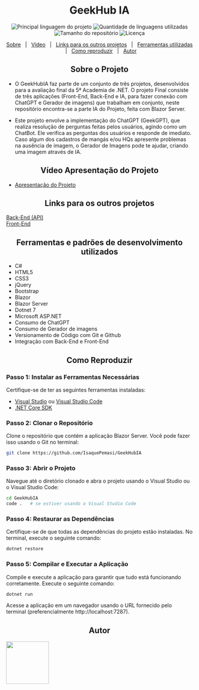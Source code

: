 <h1 align="center">GeekHub IA</h1>

<p align="center">
  <img alt="Principal linguagem do projeto" src="https://img.shields.io/github/languages/top/IsaquePemasi/GeekHubIA?color=56BEB8">

  <img alt="Quantidade de linguagens utilizadas" src="https://img.shields.io/github/languages/count/IsaquePemasi/GeekHubIA?color=56BEB8">

  <img alt="Tamanho do repositório" src="https://img.shields.io/github/repo-size/IsaquePemasi/GeekHubIA?color=56BEB8">

  <img alt="Licença" src="https://img.shields.io/github/license/IsaquePemasi/GeekHubIA?color=56BEB8">
  
</p>

<p align="center">
  <a href="#sobre-o-projeto">Sobre</a> &#xa0; | &#xa0;  
  <a href="#vídeo-apresentação-do-projeto">Vídeo</a> &#xa0; | &#xa0;
  <a href="#links-para-os-outros-projetos">Links para os outros projetos</a> &#xa0; | &#xa0;
  <a href="#ferramentas-e-padrões-de-desenvolvimento-utilizados--c">Ferramentas utilizadas</a> &#xa0; | &#xa0;
  <a href="#como-reproduzir">Como reproduzir</a> &#xa0; | &#xa0;
  <a href="#autor" target="_blank">Autor</a>
</p>

<h2 align="center">Sobre o Projeto</h2>

- O GeekHubIA faz parte de um conjunto de três projetos, desenvolvidos para a avaliação final da 5ª Academia de .NET. O projeto Final consiste de três aplicações (Front-End, Back-End e IA, para fazer conexão com ChatGPT e Gerador de imagens) que trabalham em conjunto, neste repositório encontra-se a parte IA do Projeto, feita com Blazor Server.

- Este projeto envolve a implementação do ChatGPT (GeekGPT), que realiza resolução de perguntas feitas pelos usuários, agindo como um ChatBot. Ele verifica as perguntas dos usuários e responde de imediato. Caso algum dos cadastros  de mangás e/ou HQs apresente problemas na ausência de imagem, o Gerador de Imagens pode te ajudar, criando uma imagem através de IA.
<h2 align="center">Vídeo Apresentação do Projeto</h2>

- [Apresentação do Projeto]()
<h2 align="center">Links para os outros projetos</h2>

[Back-End (API)](https://github.com/IsaquePemasi/GeekHubApi)
</br>
[Front-End](https://github.com/IsaquePemasi/GeekHub)
<h2 align="center">Ferramentas e padrões de desenvolvimento utilizados</h2>

- C#
- HTML5
- CSS3
- jQuery
- Bootstrap 
- Blazor
- Blazor Server
- Dotnet 7
- Microsoft ASP.NET
- Consumo de ChatGPT 
- Consumo de Gerador de imagens
- Versionamento de Código com Git e Github
- Integração com Back-End e Front-End
<h2 align="center">Como Reproduzir</h2>

### Passo 1: Instalar as Ferramentas Necessárias

Certifique-se de ter as seguintes ferramentas instaladas:

- [Visual Studio](https://visualstudio.microsoft.com/pt-br/downloads/) ou [Visual Studio Code](https://code.visualstudio.com/)
- [.NET Core SDK](https://dotnet.microsoft.com/download)

### Passo 2: Clonar o Repositório

Clone o repositório que contém a aplicação Blazor Server. Você pode fazer isso usando o Git no terminal:

```bash
git clone https://github.com/IsaquePemasi/GeekHubIA
```

### Passo 3: Abrir o Projeto

Navegue até o diretório clonado e abra o projeto usando o Visual Studio ou o Visual Studio Code:

```bash
cd GeekHubIA
code .   # se estiver usando o Visual Studio Code
```

### Passo 4: Restaurar as Dependências

Certifique-se de que todas as dependências do projeto estão instaladas. No terminal, execute o seguinte comando:

```bash
dotnet restore
```

### Passo 5: Compilar e Executar a Aplicação

Compile e execute a aplicação para garantir que tudo está funcionando corretamente. Execute o seguinte comando:

```bash
dotnet run
```

Acesse a aplicação em um navegador usando o URL fornecido pelo terminal (preferencialmente http://localhost:7287).

<h2 align="center">Autor</h2>
<a href="https://github.com/IsaquePemasi/"><img src="https://avatars.githubusercontent.com/u/76749511?v=4" width=115></a>